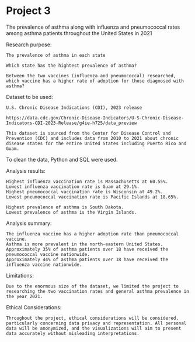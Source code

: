 # Project 3
The prevalence of asthma along with influenza and pneumococcal rates among asthma patients throughout the United States in 2021

Research purpose:
    
    The prevalence of asthma in each state
    
    Which state has the hightest prevalence of asthma?
    
    Between the two vaccines (influenza and pneumococcal) researched, which vaccine has a higher rate of adoption for those diagnosed with asthma?

Dataset to be used:

    U.S. Chronic Disease Indications (CDI), 2023 release

    https://data.cdc.gov/Chronic-Disease-Indicators/U-S-Chronic-Disease-Indicators-CDI-2023-Release/g4ie-h725/data_preview
    
    This dataset is sourced from the Center for Disease Control and Prevention (CDC) and includes data from 2010 to 2021 about chronic disease states for the entire United States including Puerto Rico and Guam.
    
To clean the data, Python and SQL were used.

Analysis results:

    Highest influenza vaccination rate is Massachusetts at 60.55%.
    Lowest influenza vaccination rate is Guam at 29.1%.
    Highest pneumococcal vaccination rate is Wisconsin at 49.2%.
    Lowest pneumococcal vaccination rate is Pacific Islands at 18.65%.
    
    Highest prevalence of asthma is South Dakota.
    Lowest prevalence of asthma is the Virgin Islands.

Analysis summary:

    The influenza vaccine has a higher adoption rate than pneumococcal vaccine.
    Asthma is more prevalent in the north-eastern United States.
    Approximately 35% of asthma patients over 18 have received the pneumococcal vaccine nationwide.
    Approximately 44% of asthma patients over 18 have received the influenza vaccine nationwide.
    
Limitations:
    
    Due to the enormous size of the dataset, we limited the project to researching the two vaccination rates and general asthma prevalence in the year 2021.

Ethical Considerations:
 
    Throughout the project, ethical considerations will be considered, particularly concerning data privacy and representation. All personal data will be anonymized, and the visualizations will aim to present data accurately without misleading interpretations. 